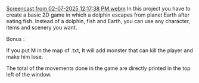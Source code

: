 [Screencast from 02-07-2025 12:17:38 PM.webm](https://github.com/user-attachments/assets/29bdd461-5b41-40ac-8c08-94bad4809966)
In this project you have to create a basic 2D game in which a
dolphin escapes from planet Earth after eating fish.
Instead of a dolphin, fish and Earth, you can use any character, items and scenery you want.


Bonus :

If you put M in the map of .txt, It will add monster that can kill the player and make him lose. 

The total of the movements done in the game are directly printed in the top left of the window.

